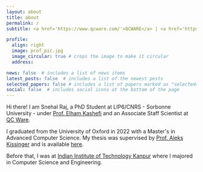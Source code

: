 ```yaml
---
layout: about
title: about
permalink: /
subtitle: <a href='https://www.qcware.com/'>QCWARE</a> | <a href='https://www.lip6.fr/?LANG=en'>LIP6</a> | <a href='https://www.sorbonne-universite.fr/'>Sorbonne Universite</a>.

profile:
  align: right
  image: prof_pic.jpg
  image_circular: true # crops the image to make it circular
  address: 

news: false  # includes a list of news items
latest_posts: false  # includes a list of the newest posts
selected_papers: false # includes a list of papers marked as "selected={true}"
social: false  # includes social icons at the bottom of the page
---
```


Hi there! I am Snehal Raj, a PhD Student at LIP6/CNRS - Sorbonne University - under [Prof. Elham Kashefi](https://www.lip6.fr/actualite/personnes-fiche.php?ident=P1427) and an Associate Staff Scientist at [QC Ware](https://www.qcware.com/).

 I graduated from the University of Oxford in 2022 with a Master's in Advanced Computer Science. My thesis was supervised by [Prof. Aleks Kissinger](https://www.cs.ox.ac.uk/people/aleks.kissinger/) and is available [here](https://www.cs.ox.ac.uk/people/aleks.kissinger/theses/raj-thesis.pdf).
 
  Before that, I was at [Indian Institute of Technology Kanpur](https://www.iitk.ac.in/) where I majored in Computer Science and Engineering.

